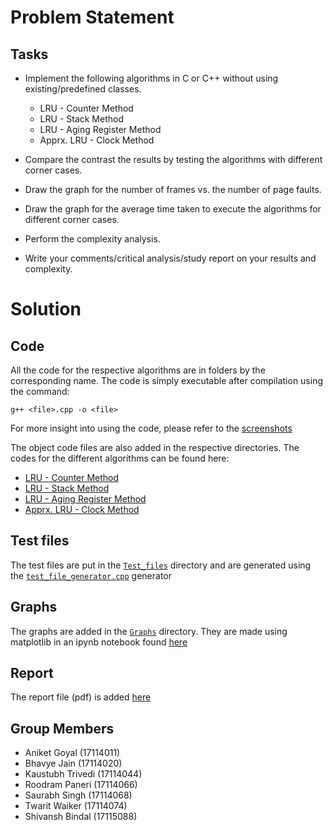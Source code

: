 # Problem Statement

## Tasks

- Implement the following algorithms in C or C++ without using existing/predefined classes.

  - LRU - Counter Method
  - LRU - Stack Method
  - LRU - Aging Register Method
  - Apprx. LRU - Clock Method

- Compare the contrast the results by testing the algorithms with different corner cases. 

- Draw the graph for the number of frames vs. the number of page faults. 

- Draw the graph for the average time taken to execute the algorithms for different corner cases. 

- Perform the complexity analysis.

- Write your comments/critical analysis/study report on your results and complexity. 

# Solution 
## Code 
All the code for the respective algorithms are in folders by the corresponding name. The code is simply executable after compilation using the command:  

`g++ <file>.cpp -o <file>`

For more insight into using the code, please refer to the [screenshots](Screenshots)

The object code files are also added in the respective directories. The codes for the different algorithms can be found here:
  - [LRU - Counter Method](Counter)
  - [LRU - Stack Method](Stack)
  - [LRU - Aging Register Method](Aging_register)
  - [Apprx. LRU - Clock Method](Clock)

## Test files
The test files are put in the [`Test_files`](Test_files) directory and are generated using the [`test_file_generator.cpp`](Test_files/test_file_generator.cpp) generator 

## Graphs 
The graphs are added in the [`Graphs`](Graphs) directory. They are made using matplotlib in an ipynb notebook found [here](Plot.ipynb)

## Report 
The report file (pdf) is added [here]()

## Group Members
- Aniket Goyal (17114011)
- Bhavye Jain (17114020)
- Kaustubh Trivedi (17114044)
- Roodram Paneri (17114066)
- Saurabh Singh (17114068)
- Twarit Waiker (17114074)
- Shivansh Bindal (17115088)
